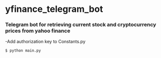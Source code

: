 # yfinance_telegram_bot

### Telegram bot for retrieving current stock and cryptocurrency prices from yahoo finance

-Add authorization key to Constants.py

```
$ python main.py

```
